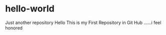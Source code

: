 # hello-world
Just another repository
Hello This is my First Repository in Git Hub ......i feel honored
